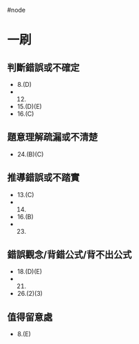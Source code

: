 #node 
# 一刷
## 判斷錯誤或不確定
- 8.(D)
- 12. 
- 15.(D)(E)
- 16.(C)
## 題意理解疏漏或不清楚
- 24.(B)(C)
## 推導錯誤或不踏實
- 13.(C)
- 14.
- 16.(B)
- 23.
## 錯誤觀念/背錯公式/背不出公式
- 18.(D)(E)
- 21.
- 26.(2)(3)
## 值得留意處
- 8.(E)